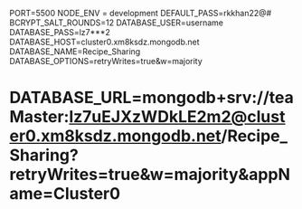PORT=5500
NODE_ENV = development
DEFAULT_PASS=rkkhan22@#
BCRYPT_SALT_ROUNDS=12
DATABASE_USER=username
DATABASE_PASS=lz7***2
DATABASE_HOST=cluster0.xm8ksdz.mongodb.net
DATABASE_NAME=Recipe_Sharing
DATABASE_OPTIONS=retryWrites=true&w=majority
# DATABASE_URL=mongodb+srv://teaMaster:lz7uEJXzWDkLE2m2@cluster0.xm8ksdz.mongodb.net/Recipe_Sharing?retryWrites=true&w=majority&appName=Cluster0
